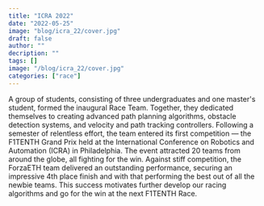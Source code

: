 ```yaml
---
title: "ICRA 2022"
date: "2022-05-25"
image: "blog/icra_22/cover.jpg"
draft: false
author: ""
decription: ""
tags: []
image: "/blog/icra_22/cover.jpg"
categories: ["race"]
---
```


A group of students, consisting of three undergraduates and one master's student, formed the inaugural Race Team. Together, they dedicated themselves to creating advanced path planning algorithms, obstacle detection systems, and velocity and path tracking controllers. Following a semester of relentless effort, the team entered its first competition — the F1TENTH Grand Prix held at the International Conference on Robotics and Automation (ICRA) in Philadelphia. The event attracted 20 teams from around the globe, all fighting for the win. Against stiff competition, the ForzaETH team delivered an outstanding performance, securing an impressive 4th place finish and with that performing the best out of all the newbie teams. This success motivates further develop our racing algorithms and go for the win at the next F1TENTH Race. 
